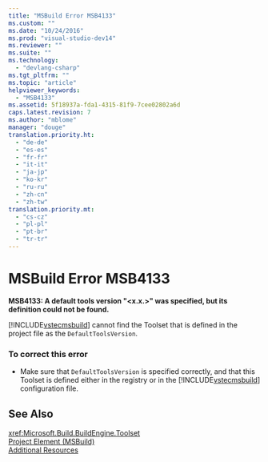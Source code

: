 ```yaml
---
title: "MSBuild Error MSB4133"
ms.custom: ""
ms.date: "10/24/2016"
ms.prod: "visual-studio-dev14"
ms.reviewer: ""
ms.suite: ""
ms.technology: 
  - "devlang-csharp"
ms.tgt_pltfrm: ""
ms.topic: "article"
helpviewer_keywords: 
  - "MSB4133"
ms.assetid: 5f18937a-fda1-4315-81f9-7cee02802a6d
caps.latest.revision: 7
ms.author: "mblome"
manager: "douge"
translation.priority.ht: 
  - "de-de"
  - "es-es"
  - "fr-fr"
  - "it-it"
  - "ja-jp"
  - "ko-kr"
  - "ru-ru"
  - "zh-cn"
  - "zh-tw"
translation.priority.mt: 
  - "cs-cz"
  - "pl-pl"
  - "pt-br"
  - "tr-tr"
---
```

# MSBuild Error MSB4133
**MSB4133: A default tools version "\<x.x.>" was specified, but its definition could not be found.**  
  
 [!INCLUDE[vstecmsbuild](../extensibility/internals/includes/vstecmsbuild_md.md)] cannot find the Toolset that is defined in the project file as the `DefaultToolsVersion`.  
  
### To correct this error  
  
-   Make sure that `DefaultToolsVersion` is specified correctly, and that this Toolset is defined either in the registry or in the [!INCLUDE[vstecmsbuild](../extensibility/internals/includes/vstecmsbuild_md.md)] configuration file.  
  
## See Also  
 <xref:Microsoft.Build.BuildEngine.Toolset>   
 [Project Element (MSBuild)](../msbuild/project-element--msbuild-.md)   
 [Additional Resources](../msbuild/additional-msbuild-resources.md)